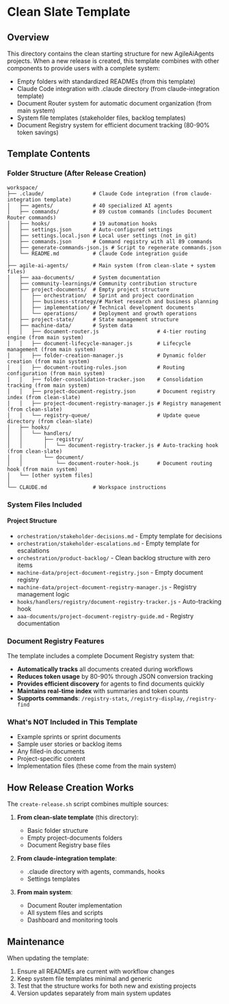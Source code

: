 # Clean Slate Template

## Overview
This directory contains the clean starting structure for new AgileAiAgents projects. When a new release is created, this template combines with other components to provide users with a complete system:

- Empty folders with standardized READMEs (from this template)
- Claude Code integration with .claude directory (from claude-integration template)
- Document Router system for automatic document organization (from main system)
- System file templates (stakeholder files, backlog templates)
- Document Registry system for efficient document tracking (80-90% token savings)

## Template Contents

### Folder Structure (After Release Creation)
```
workspace/
├── .claude/                # Claude Code integration (from claude-integration template)
│   ├── agents/             # 40 specialized AI agents
│   ├── commands/           # 89 custom commands (includes Document Router commands)
│   ├── hooks/              # 19 automation hooks
│   ├── settings.json       # Auto-configured settings
│   ├── settings.local.json # Local user settings (not in git)
│   ├── commands.json       # Command registry with all 89 commands
│   ├── generate-commands-json.js # Script to regenerate commands.json
│   └── README.md           # Claude Code integration guide
│
├── agile-ai-agents/        # Main system (from clean-slate + system files)
│   ├── aaa-documents/      # System documentation
│   ├── community-learnings/# Community contribution structure
│   ├── project-documents/  # Empty project structure
│   │   ├── orchestration/  # Sprint and project coordination
│   │   ├── business-strategy/# Market research and business planning
│   │   ├── implementation/ # Technical development documents
│   │   └── operations/     # Deployment and growth operations
│   ├── project-state/      # State management structure
│   ├── machine-data/       # System data
│   │   ├── document-router.js                   # 4-tier routing engine (from main system)
│   │   ├── document-lifecycle-manager.js        # Lifecycle management (from main system)
│   │   ├── folder-creation-manager.js           # Dynamic folder creation (from main system)
│   │   ├── document-routing-rules.json          # Routing configuration (from main system)
│   │   ├── folder-consolidation-tracker.json    # Consolidation tracking (from main system)
│   │   ├── project-document-registry.json       # Document registry index (from clean-slate)
│   │   ├── project-document-registry-manager.js # Registry management (from clean-slate)
│   │   └── registry-queue/                      # Update queue directory (from clean-slate)
│   ├── hooks/
│   │   └── handlers/
│   │       ├── registry/
│   │       │   └── document-registry-tracker.js # Auto-tracking hook (from clean-slate)
│   │       └── document/
│   │           └── document-router-hook.js      # Document routing hook (from main system)
│   └── [other system files]
│
└── CLAUDE.md               # Workspace instructions
```

### System Files Included

#### Project Structure
- `orchestration/stakeholder-decisions.md` - Empty template for decisions
- `orchestration/stakeholder-escalations.md` - Empty template for escalations
- `orchestration/product-backlog/` - Clean backlog structure with zero items
- `machine-data/project-document-registry.json` - Empty document registry
- `machine-data/project-document-registry-manager.js` - Registry management logic
- `hooks/handlers/registry/document-registry-tracker.js` - Auto-tracking hook
- `aaa-documents/project-document-registry-guide.md` - Registry documentation

### Document Registry Features
The template includes a complete Document Registry system that:
- **Automatically tracks** all documents created during workflows
- **Reduces token usage** by 80-90% through JSON conversion tracking
- **Provides efficient discovery** for agents to find documents quickly
- **Maintains real-time index** with summaries and token counts
- **Supports commands**: `/registry-stats`, `/registry-display`, `/registry-find`


### What's NOT Included in This Template
- Example sprints or sprint documents
- Sample user stories or backlog items
- Any filled-in documents
- Project-specific content
- Implementation files (these come from the main system)

## How Release Creation Works

The `create-release.sh` script combines multiple sources:

1. **From clean-slate template** (this directory):
   - Basic folder structure
   - Empty project-documents folders
   - Document Registry base files

2. **From claude-integration template**:
   - .claude directory with agents, commands, hooks
   - Settings templates

3. **From main system**:
   - Document Router implementation
   - All system files and scripts
   - Dashboard and monitoring tools

## Maintenance
When updating the template:
1. Ensure all READMEs are current with workflow changes
2. Keep system file templates minimal and generic
3. Test that the structure works for both new and existing projects
4. Version updates separately from main system updates